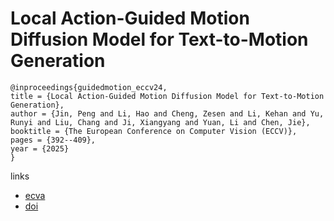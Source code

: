 # Local Action-Guided Motion Diffusion Model for Text-to-Motion Generation

```
@inproceedings{guidedmotion_eccv24,
title = {Local Action-Guided Motion Diffusion Model for Text-to-Motion Generation},
author = {Jin, Peng and Li, Hao and Cheng, Zesen and Li, Kehan and Yu, Runyi and Liu, Chang and Ji, Xiangyang and Yuan, Li and Chen, Jie},
booktitle = {The European Conference on Computer Vision (ECCV)},
pages = {392--409},
year = {2025}
}
```

links
- [ecva](https://www.ecva.net/papers/eccv_2024/papers_ECCV/html/3669_ECCV_2024_paper.php)
- [doi](https://link.springer.com/chapter/10.1007/978-3-031-72698-9_23)
